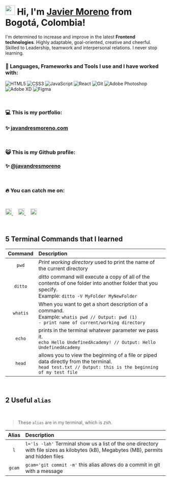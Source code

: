 # <img src="https://media.giphy.com/media/hvRJCLFzcasrR4ia7z/giphy.gif" width="30"> Hi, I'm [Javier Moreno](https://javandresmoreno.com) from Bogotá, Colombia!

I'm determined to increase and improve in the latest **Frontend technologies**. Highly adaptable, goal-oriented, creative and cheerful. Skilled to Leadership, teamwork and interpersonal relations. I never stop learning.

### 🤖 Languages, Frameworks and Tools I use and I have worked with:

![HTML5](https://img.shields.io/badge/-HTML5-555555?style=flat&logo=html5)
![CSS3](https://img.shields.io/badge/-CSS3-555555?style=flat&logo=css3)
![JavaScript](https://img.shields.io/badge/-JavaScript-555555?style=flat&logo=javascript)
![React](https://img.shields.io/badge/-React-444444?style=flat&logo=react)
![Git](https://img.shields.io/badge/-Git-333333?style=flat&logo=git&logoColor=F05032)
![Adobe Photoshop](https://img.shields.io/badge/-Photoshop-333333?style=flat-square&logo=adobe-photoshop)
![Adobe XD](https://img.shields.io/badge/-XD-333333?style=flat-square&logo=adobe-xd)
![Figma](https://img.shields.io/badge/-Figma-333333?style=flat-square&logo=figma)

<br/>

### 💻 This is my portfolio:
### ✨ [javandresmoreno.com](https://javandresmoreno.com)

<br/>

### 😺 This is my Github profile:
### ✨ [@javandresmoreno](https://github.com/javandresmoreno)


<br/>


### 🔥 You can catch me on:
<br/>
<p align="left">
<a href="https://www.linkedin.com/in/javandresmoreno/" target="_blank" rel="noopener">
    <img src="https://www.vectorlogo.zone/logos/linkedin/linkedin-icon.svg" alt="Javier Moreno LinkedIn Profile" height="20" width="20">
</a> &nbsp &nbsp
<a href="https://twitter.com/javandresmoreno" target="_blank" rel="noopener">
    <img src="https://www.vectorlogo.zone/logos/twitter/twitter-official.svg" alt="Javier Moreno Twitter Profile" height="20" width="20">
</a> &nbsp &nbsp
<a href="https://platzi.com/p/javandresmoreno/" target="_blank" rel="noopener">
<img src="https://raw.githubusercontent.com/simple-icons/simple-icons/6f61865e4de3a772c5be475db8c2cb3ef923f082/icons/platzi.svg" alt="Javier Moreno Platzi Profile" height="20" width="20">
</a>
</p>

<br/>

## 5 Terminal Commands that I learned

| Command | Description |
| :---: | :--- |
| `pwd` | *Print working directory* used to print the name of the current directory |
| `ditto` | *ditto* command will execute a copy of all of the contents of one folder into another folder that you specify. <br/> Example: `ditto -V MyFolder MyNewFolder` |
| `whatis` | When you want to get a short description of a command. <br/> Example: `whatis pwd // Output: pwd (1)              - print name of current/working directory` |
| `echo` | prints in the terminal whatever parameter we pass it. <br/> `echo Hello UndefinedAcademy! // Output: Hello UndefinedAcademy` |
| `head` | allows you to view the beginning of a file or piped data directly from the terminal. <br/> `head test.txt // Output: this is the beginning of my test file` |
<br/>

## 2 Useful `alias`

<br/>

> These `alias` are in my terminal, which is *zsh*.


| Alias | Description |
| :---: | :--- |
| `l` | `l='ls -lah'` Terminal show us a list of the one directory with file sizes as kilobytes (kB), Megabytes (MB), permits and hidden files |
| `gcam` | `gcam='git commit -m'` this alias allows do a commit in git with a message |
